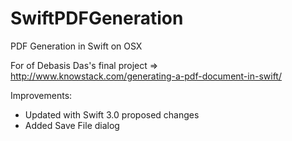 # SwiftPDFGeneration
PDF Generation in Swift on OSX

For of Debasis Das's final project => http://www.knowstack.com/generating-a-pdf-document-in-swift/

Improvements:

* Updated with Swift 3.0 proposed changes
* Added Save File dialog
